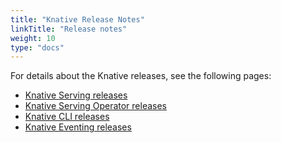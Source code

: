 ```yaml
---
title: "Knative Release Notes"
linkTitle: "Release notes"
weight: 10
type: "docs"
---
```


For details about the Knative releases, see the following pages:

- [Knative Serving releases](https://github.com/knative/serving/releases)
- [Knative Serving Operator releases](https://github.com/knative/serving-operator/releases)
- [Knative CLI releases](https://github.com/knative/client/releases)
- [Knative Eventing releases](https://github.com/knative/eventing/releases)
